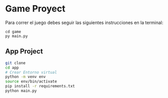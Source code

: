 # Game Proyect

Para correr el juego debes seguir las siguientes instrucciones en la terminal:

```Sh
cd game
py main.py
```

## App Project

```Bash
git clone 
cd app 
# Crear Entorno virtual
python -m venv env 
source env/bin/activate 
pip install -r requirements.txt 
python main.py
```